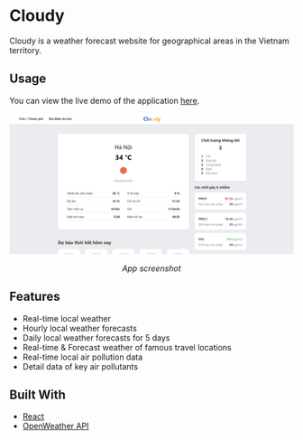 # Cloudy

Cloudy is a weather forecast website for geographical areas in the Vietnam territory.

## Usage

You can view the live demo of the application [here](https://minhthinh190.github.io/cloudy/).

<div>
   <img src="public/screenshot_2.png">
</div>

<p align="center">
   <em>App screenshot</em>
</p>

## Features

- Real-time local weather
- Hourly local weather forecasts
- Daily local weather forecasts for 5 days
- Real-time & Forecast weather of famous travel locations
- Real-time local air pollution data
- Detail data of key air pollutants

## Built With

- [React](https://reactjs.org/)
- [OpenWeather API](https://openweathermap.org/api)